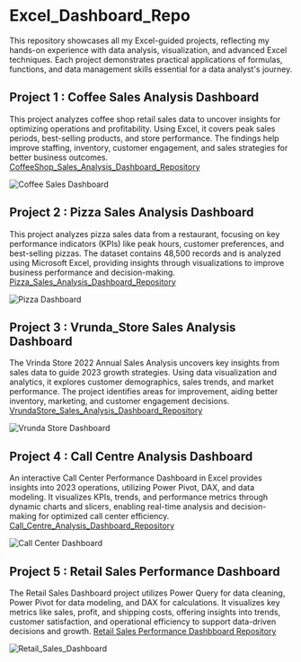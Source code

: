 # Excel_Dashboard_Repo
This repository showcases all my Excel-guided projects, reflecting my hands-on experience with data analysis, visualization, and advanced Excel techniques. Each project demonstrates practical applications of formulas, functions, and data management skills essential for a data analyst's journey.

## Project 1 : Coffee Sales Analysis Dashboard
This project analyzes coffee shop retail sales data to uncover insights for optimizing operations and profitability. Using Excel, it covers peak sales periods, best-selling products, and store performance. The findings help improve staffing, inventory, customer engagement, and sales strategies for better business outcomes.
<a href = "https://github.com/Sahil302002/Coffee-Sales-Analysis">CoffeeShop_Sales_Analysis_Dashboard_Repository</a>

![Coffee Sales Dashboard](https://github.com/user-attachments/assets/744ae0c5-7ada-4c54-87f6-5f0ef3a95289)


## Project 2 : Pizza Sales Analysis Dashboard
This project analyzes pizza sales data from a restaurant, focusing on key performance indicators (KPIs) like peak hours, customer preferences, and best-selling pizzas. The dataset contains 48,500 records and is analyzed using Microsoft Excel, providing insights through visualizations to improve business performance and decision-making.
<a href = "https://github.com/Sahil302002/Pizza_Sales_Analysis"> Pizza_Sales_Analysis_Dashboard_Repository </a>

![Pizza Dashboard](https://github.com/user-attachments/assets/30a5fc84-df7f-45f6-b896-0259e6b4a1c3)


## Project 3 : Vrunda_Store Sales Analysis Dashboard
The Vrinda Store 2022 Annual Sales Analysis uncovers key insights from sales data to guide 2023 growth strategies. Using data visualization and analytics, it explores customer demographics, sales trends, and market performance. The project identifies areas for improvement, aiding better inventory, marketing, and customer engagement decisions.
<a href = "https://github.com/Sahil302002/Vrunda_Store_Analysis"> VrundaStore_Sales_Analysis_Dashboard_Repository</a>

![Vrunda Store Dashboard](https://github.com/user-attachments/assets/688b6bd0-c535-4e99-bb5c-55960d9c69a3)


## Project 4 : Call Centre Analysis Dashboard
An interactive Call Center Performance Dashboard in Excel provides insights into 2023 operations, utilizing Power Pivot, DAX, and data modeling. It visualizes KPIs, trends, and performance metrics through dynamic charts and slicers, enabling real-time analysis and decision-making for optimized call center efficiency.
<a href = "https://github.com/Sahil302002/Call_Center_Analysis"> Call_Centre_Analysis_Dashboard_Repository</a>

![Call Center Dashboard](https://github.com/user-attachments/assets/72cd8121-ed1a-46ac-b36d-2c482380e021)

## Project 5 : Retail Sales Performance Dashboard
The Retail Sales Dashboard project utilizes Power Query for data cleaning, Power Pivot for data modeling, and DAX for calculations. It visualizes key metrics like sales, profit, and shipping costs, offering insights into trends, customer satisfaction, and operational efficiency to support data-driven decisions and growth.
<a href = "https://github.com/Sahil302002/Library-System-Management-SQL-Project"> Retail Sales Performance Dashbboard Repository</a>

![Retail_Sales_Dashboard](https://github.com/user-attachments/assets/0e2365ab-fd68-4344-b805-7305649e022f)



